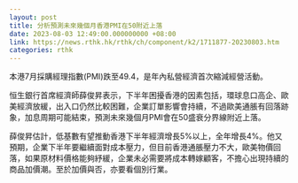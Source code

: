 ```yaml
---
layout: post
title: 分析預測未來幾個月香港PMI在50附近上落
date: 2023-08-03 12:49:00.000000000 +08:00
link: https://news.rthk.hk/rthk/ch/component/k2/1711877-20230803.htm
categories: rthk
---
```


本港7月採購經理指數(PMI)跌至49.4，是年內私營經濟首次縮減經營活動。

恒生銀行首席經濟師薛俊昇表示，下半年困擾香港的因素包括，環球息口高企、歐美經濟放緩，出入口仍然比較困難，企業訂單影響會持續，不過歐美通脹有回落跡象，加息周期可能結束，預測未來幾個月PMI會在50盛衰分界線附近上落。

薛俊昇估計，低基數有望推動香港下半年經濟增長5%以上，全年增長4%。他又預期，企業下半年要繼續面對成本壓力，但目前香港通脹壓力不大，歐美物價回落，如果原材料價格能夠紓緩，企業未必需要將成本轉嫁顧客，不擔心出現持續的商品加價潮。至於加價與否，亦要看個別行業。
